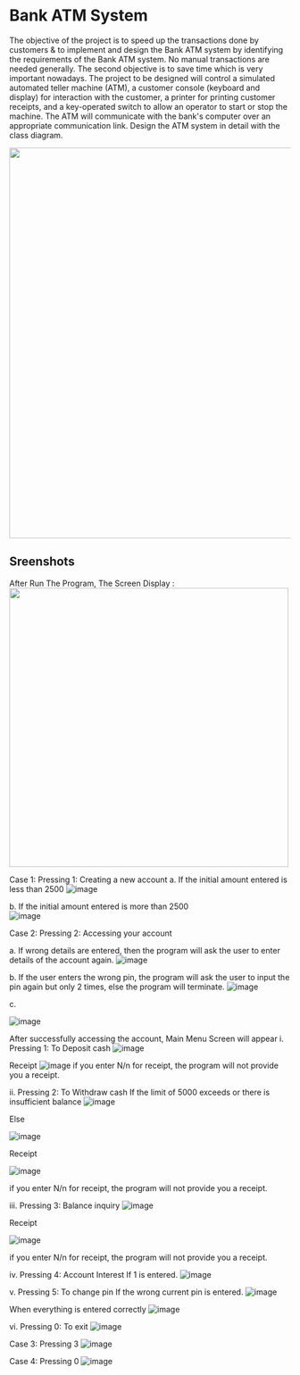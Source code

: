 # Bank ATM System
The objective of the project is to speed up the transactions done by customers & to implement and design the Bank ATM system by identifying the requirements of the Bank ATM system. No manual transactions are needed generally. The second objective is to save time which is very important nowadays.
The project to be designed will control a simulated automated teller machine (ATM), a customer console (keyboard and display) for interaction with the customer, a printer for printing customer receipts, and a key-operated switch to allow an operator to start or stop the machine. The ATM will communicate with the bank's computer over an appropriate communication link. Design the ATM system in detail with the class diagram.

<img src="https://user-images.githubusercontent.com/110801658/227011980-2f1beefc-a2be-420d-a5b8-bc258d0687a0.png" height="700">

## Sreenshots
After Run The Program, The Screen Display : 
<img src="https://user-images.githubusercontent.com/110801658/227013603-eabcfee8-a80a-4931-94ef-2708e48700c6.png" height="500">

Case 1: Pressing 1: Creating a new account
a.	If the initial amount entered is less than 2500
![image](https://user-images.githubusercontent.com/110801658/227014097-7568a3e1-e1cb-42fc-94e2-838aa8c7427b.png)

b.	If the initial amount entered is more than 2500    
![image](https://user-images.githubusercontent.com/110801658/227014460-2b5bd84b-d8d1-4954-a6a5-ac5652fe7091.png)


Case 2: Pressing 2: Accessing your account

a. If wrong details are entered, then the program will ask the user to enter details of the account again.
![image](https://user-images.githubusercontent.com/110801658/227014647-a9bbcfd9-df39-4647-b706-d3011e71fd16.png)

b. If the user enters the wrong pin, the program will ask the user to input the pin again but only 2 times, else the program will terminate.
![image](https://user-images.githubusercontent.com/110801658/227014767-948d1a4b-ab09-420b-81ab-db8058033700.png)

c.

![image](https://user-images.githubusercontent.com/110801658/227014836-f12dde6f-03dc-4fd2-8f94-34ff230a44b1.png)

After successfully accessing the account, Main Menu Screen will appear
i. Pressing 1: To Deposit cash
![image](https://user-images.githubusercontent.com/110801658/227014885-fddc643d-7b5c-43cc-b41d-177ddf8b8ec1.png)

Receipt
![image](https://user-images.githubusercontent.com/110801658/227015126-81eb8174-472a-4831-ae8c-5279d4b4a2f6.png)
if you enter N/n for receipt, the program will not provide you a receipt.


ii. Pressing 2: To Withdraw cash
If the limit of 5000 exceeds or there is insufficient balance
![image](https://user-images.githubusercontent.com/110801658/227015162-62322d40-1c1d-4d63-8b2c-d283a8d90230.png)

Else

![image](https://user-images.githubusercontent.com/110801658/227015191-346903d9-59b5-4a62-a035-eaf988a8d2a9.png)

Receipt

![image](https://user-images.githubusercontent.com/110801658/227015209-0043d3d5-f25a-49a2-80aa-1f55a59d6232.png)

if you enter N/n for receipt, the program will not provide you a receipt.

iii. Pressing 3: Balance inquiry
![image](https://user-images.githubusercontent.com/110801658/227015237-a4cb17df-301e-4b1e-8a18-0c1ebc994972.png)

Receipt

![image](https://user-images.githubusercontent.com/110801658/227015257-fe52d8ed-9e79-40e0-b7d7-9331ae3d4d24.png)

if you enter N/n for receipt, the program will not provide you a receipt.


iv. Pressing 4: Account Interest
If 1 is entered.
![image](https://user-images.githubusercontent.com/110801658/227015293-7009a8a9-b6d4-4fc4-86c8-4c6294ba141a.png)

v. Pressing 5: To change pin
If the wrong current pin is entered.
![image](https://user-images.githubusercontent.com/110801658/227015321-b4e33ca9-eb26-4836-ab7b-335e4456e580.png)

When everything is entered correctly
![image](https://user-images.githubusercontent.com/110801658/227015387-133d0a50-d7e8-4215-97d7-3f89ccf3b20e.png)

vi. Pressing 0: To exit
![image](https://user-images.githubusercontent.com/110801658/227015424-a57b3530-0f33-423c-a575-a4c713dbc0e8.png)

Case 3: Pressing 3
![image](https://user-images.githubusercontent.com/110801658/227015457-1a147c3a-e70d-4f84-adb1-49b3e9bcbf74.png)

Case 4: Pressing 0
![image](https://user-images.githubusercontent.com/110801658/227015482-21c9ebdd-3cbc-4dac-9d05-76347047cccd.png)


